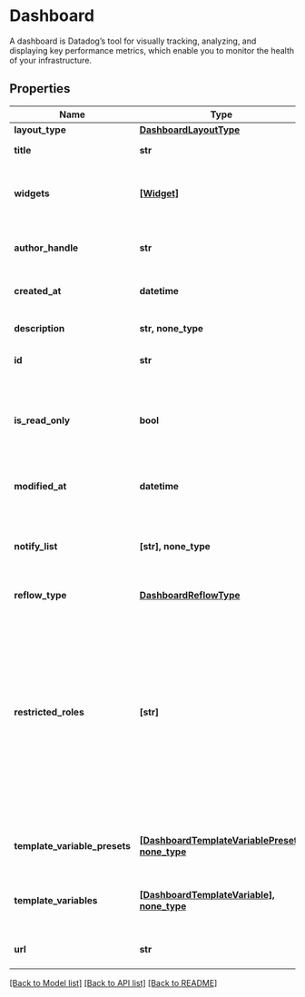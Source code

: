 # Dashboard

A dashboard is Datadog’s tool for visually tracking, analyzing, and displaying key performance metrics, which enable you to monitor the health of your infrastructure.

## Properties

| Name                          | Type                                                                                   | Description                                                                                                                                                                                                                            | Notes                                                                |
| ----------------------------- | -------------------------------------------------------------------------------------- | -------------------------------------------------------------------------------------------------------------------------------------------------------------------------------------------------------------------------------------- | -------------------------------------------------------------------- |
| **layout_type**               | [**DashboardLayoutType**](DashboardLayoutType.md)                                      |                                                                                                                                                                                                                                        |
| **title**                     | **str**                                                                                | Title of the dashboard.                                                                                                                                                                                                                |
| **widgets**                   | [**[Widget]**](Widget.md)                                                              | List of widgets to display on the dashboard.                                                                                                                                                                                           |
| **author_handle**             | **str**                                                                                | Identifier of the dashboard author.                                                                                                                                                                                                    | [optional] [readonly]                                                |
| **created_at**                | **datetime**                                                                           | Creation date of the dashboard.                                                                                                                                                                                                        | [optional] [readonly]                                                |
| **description**               | **str, none_type**                                                                     | Description of the dashboard.                                                                                                                                                                                                          | [optional]                                                           |
| **id**                        | **str**                                                                                | ID of the dashboard.                                                                                                                                                                                                                   | [optional] [readonly]                                                |
| **is_read_only**              | **bool**                                                                               | Whether this dashboard is read-only. If True, only the author and admins can make changes to it.                                                                                                                                       | [optional] if omitted the server will use the default value of False |
| **modified_at**               | **datetime**                                                                           | Modification date of the dashboard.                                                                                                                                                                                                    | [optional] [readonly]                                                |
| **notify_list**               | **[str], none_type**                                                                   | List of handles of users to notify when changes are made to this dashboard.                                                                                                                                                            | [optional]                                                           |
| **reflow_type**               | [**DashboardReflowType**](DashboardReflowType.md)                                      |                                                                                                                                                                                                                                        | [optional]                                                           |
| **restricted_roles**          | **[str]**                                                                              | A list of role identifiers. Only the author and users associated with at least one of these roles can edit this dashboard. Overrides the &#x60;is_read_only&#x60; property if both are present. **This feature is currently in beta.** | [optional]                                                           |
| **template_variable_presets** | [**[DashboardTemplateVariablePreset], none_type**](DashboardTemplateVariablePreset.md) | Array of template variables saved views.                                                                                                                                                                                               | [optional]                                                           |
| **template_variables**        | [**[DashboardTemplateVariable], none_type**](DashboardTemplateVariable.md)             | List of template variables for this dashboard.                                                                                                                                                                                         | [optional]                                                           |
| **url**                       | **str**                                                                                | The URL of the dashboard.                                                                                                                                                                                                              | [optional] [readonly]                                                |

[[Back to Model list]](README.md#documentation-for-models) [[Back to API list]](README.md#documentation-for-api-endpoints) [[Back to README]](README.md)
